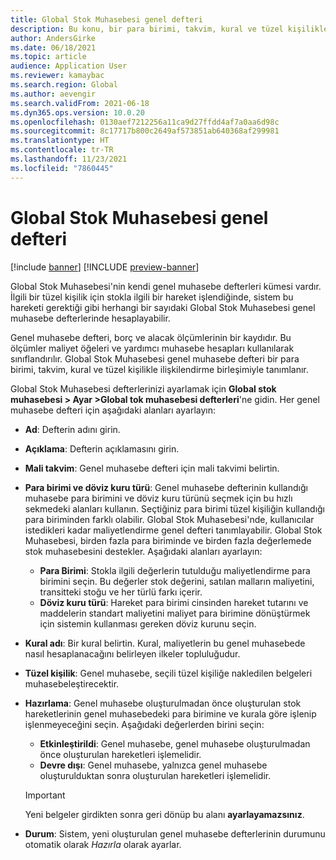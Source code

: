 ```yaml
---
title: Global Stok Muhasebesi genel defteri
description: Bu konu, bir para birimi, takvim, kural ve tüzel kişilikle ilişkilendirme birleşimiyle tanımlanan Global Stok Muhasebesi genel defterlerini açıklar.
author: AndersGirke
ms.date: 06/18/2021
ms.topic: article
audience: Application User
ms.reviewer: kamaybac
ms.search.region: Global
ms.author: aevengir
ms.search.validFrom: 2021-06-18
ms.dyn365.ops.version: 10.0.20
ms.openlocfilehash: 0130aef7212256a11ca9d27ffdd4af7a0aa6d98c
ms.sourcegitcommit: 8c17717b800c2649af573851ab640368af299981
ms.translationtype: HT
ms.contentlocale: tr-TR
ms.lasthandoff: 11/23/2021
ms.locfileid: "7860445"
---
```

# <a name="global-inventory-accounting-ledger"></a>Global Stok Muhasebesi genel defteri

[!include [banner](../includes/banner.md)]
[!INCLUDE [preview-banner](../includes/preview-banner.md)]
<!--KFM: Preview until 4/30/2022 -->

Global Stok Muhasebesi'nin kendi genel muhasebe defterleri kümesi vardır. İlgili bir tüzel kişilik için stokla ilgili bir hareket işlendiğinde, sistem bu hareketi gerektiği gibi herhangi bir sayıdaki Global Stok Muhasebesi genel muhasebe defterlerinde hesaplayabilir.

Genel muhasebe defteri, borç ve alacak ölçümlerinin bir kaydıdır. Bu ölçümler maliyet öğeleri ve yardımcı muhasebe hesapları kullanılarak sınıflandırılır. Global Stok Muhasebesi genel muhasebe defteri bir para birimi, takvim, kural ve tüzel kişilikle ilişkilendirme birleşimiyle tanımlanır.

Global Stok Muhasebesi defterlerinizi ayarlamak için **Global stok muhasebesi \> Ayar \>Global tok muhasebesi defterleri**'ne gidin. Her genel muhasebe defteri için aşağıdaki alanları ayarlayın:

- **Ad**: Defterin adını girin.
- **Açıklama**: Defterin açıklamasını girin.
- **Mali takvim**: Genel muhasebe defteri için mali takvimi belirtin.
- **Para birimi ve döviz kuru türü**: Genel muhasebe defterinin kullandığı muhasebe para birimini ve döviz kuru türünü seçmek için bu hızlı sekmedeki alanları kullanın. Seçtiğiniz para birimi tüzel kişiliğin kullandığı para biriminden farklı olabilir. Global Stok Muhasebesi'nde, kullanıcılar istedikleri kadar maliyetlendirme genel defteri tanımlayabilir. Global Stok Muhasebesi, birden fazla para biriminde ve birden fazla değerlemede stok muhasebesini destekler. Aşağıdaki alanları ayarlayın:

    - **Para Birimi**: Stokla ilgili değerlerin tutulduğu maliyetlendirme para birimini seçin. Bu değerler stok değerini, satılan malların maliyetini, transitteki stoğu ve her türlü farkı içerir.
    - **Döviz kuru türü**: Hareket para birimi cinsinden hareket tutarını ve maddelerin standart maliyetini maliyet para birimine dönüştürmek için sistemin kullanması gereken döviz kurunu seçin.

- **Kural adı**: Bir kural belirtin. Kural, maliyetlerin bu genel muhasebede nasıl hesaplanacağını belirleyen ilkeler topluluğudur.
- **Tüzel kişilik**: Genel muhasebe, seçili tüzel kişiliğe nakledilen belgeleri muhasebeleştirecektir.
- **Hazırlama**: Genel muhasebe oluşturulmadan önce oluşturulan stok hareketlerinin genel muhasebedeki para birimine ve kurala göre işlenip işlenmeyeceğini seçin. Aşağıdaki değerlerden birini seçin:

    - **Etkinleştirildi**: Genel muhasebe, genel muhasebe oluşturulmadan önce oluşturulan hareketleri işlemelidir.
    - **Devre dışı**: Genel muhasebe, yalnızca genel muhasebe oluşturulduktan sonra oluşturulan hareketleri işlemelidir.

    > [!IMPORTANT]
    > Yeni belgeler girdikten sonra geri dönüp bu alanı **ayarlayamazsınız**.

- **Durum**: Sistem, yeni oluşturulan genel muhasebe defterlerinin durumunu otomatik olarak *Hazırla* olarak ayarlar.
